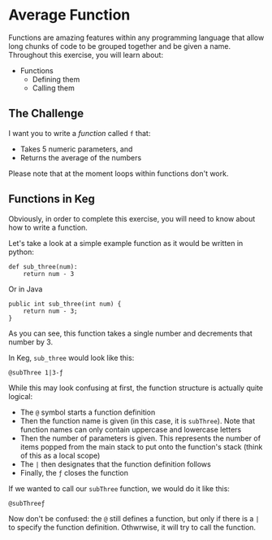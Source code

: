 # Average Function

Functions are amazing features within any programming language that allow long chunks of code to be grouped together and be given a name. Throughout this exercise, you will learn about:

- Functions
   - Defining them
   - Calling them

## The Challenge

I want you to write a _function_ called `f` that:

- Takes 5 numeric parameters, and
- Returns the average of the numbers

Please note that at the moment loops within functions don't work. 
## Functions in Keg

Obviously, in order to complete this exercise, you will need to know about how to write a function. 

Let's take a look at a simple example function as it would be written in python:

    def sub_three(num):
        return num - 3

Or in Java

    public int sub_three(int num) {
        return num - 3;
    } 

As you can see, this function takes a single number and decrements that number by 3.

In Keg, `sub_three` would look like this:

    @subThree 1|3-ƒ

While this may look confusing at first, the function structure is actually quite logical:

- The `@` symbol starts a function definition
- Then the function name is given (in this case, it is `subThree`). Note that function names can only contain uppercase and lowercase letters
- Then the number of parameters is given. This represents the number of items popped from the main stack to put onto the function's stack (think of this as a local scope)
- The `|` then designates that the function definition follows
- Finally, the `ƒ` closes the function

If we wanted to call our `subThree` function, we would do it like this:

    @subThreeƒ

Now don't be confused: the `@` still defines a function, but only if there is a `|` to specify the function definition. Othwrwise, it will try to call the function.
